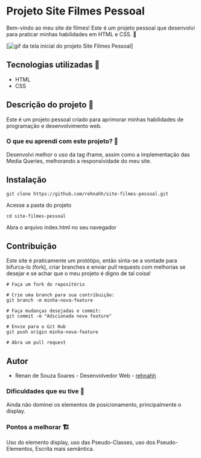# Projeto Site Filmes Pessoal
Bem-vindo ao meu site de filmes! Este é um projeto pessoal que desenvolvi para praticar minhas habilidades em HTML e CSS. 🚀

[<img src="./gif-project.gif" alt="gif da tela inicial do projeto Site Filmes Pessoal">]

## Tecnologias utilizadas 🌟
- HTML
- CSS

## Descrição do projeto 📔

Este é um projeto pessoal criado para aprimorar minhas habilidades de programação e desenvolvimento web. 

### O que eu aprendi com este projeto? 🚩

Desenvolvi melhor o uso da tag iframe, assim como a implementação das Media Queries, melhorando a responsividade do meu site.

## Instalação
````
git clone https://github.com/rehnahh/site-filmes-pessoal.git
````

Acesse a pasta do projeto
````
cd site-filmes-pessoal
````

Abra o arquivo index.html no seu navegador

## Contribuição

Este site é praticamente um protótipo, então sinta-se a vontade para bifurca-lo (fork), criar branches e enviar pull requests com melhorias se desejar e se achar que o meu projeto é digno de tal coisa!
 
 ````
# Faça um fork do repositório

# Crie uma branch para sua contribuição:
git branch -m minha-nova-feature

# Faça mudanças desejadas e commit:
git commit -m "Adicionada nova feature"

# Envie para o Git Hub
git push origin minha-nova-feature

# Abra um pull request
````
## Autor
- Renan de Souza Soares - Desenvolvedor Web - [rehnahh](https://github.com/rehnahh)


### Dificuldades que eu tive 🔎

Ainda não dominei os elementos de posicionamento, principalmente o display.

### Pontos a melhorar 🏗️

Uso do elemento display, uso das Pseudo-Classes, uso dos Pseudo-Elementos, Escrita mais semântica.